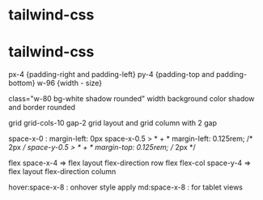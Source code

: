 # tailwind-css

# tailwind-css

px-4  {padding-right and padding-left}
py-4  {padding-top and padding-bottom}
w-96 {width - size}

class="w-80 bg-white shadow rounded"
width
background color shadow and border rounded

grid grid-cols-10 gap-2
grid layout and grid column with 2 gap

space-x-0 : margin-left: 0px
space-x-0.5 > * + *	margin-left: 0.125rem; /* 2px */
space-y-0.5 > * + *	margin-top: 0.125rem; /* 2px */

flex space-x-4 => flex layout flex-direction row
flex flex-col space-y-4 => flex layout flex-direction column 

hover:space-x-8 : onhover style apply
md:space-x-8 : for tablet views
